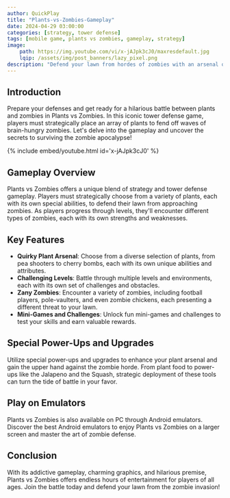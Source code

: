 ```yaml
---
author: QuickPlay
title: "Plants-vs-Zombies-Gameplay"
date: 2024-04-29 03:00:00
categories: [strategy, tower defense]
tags: [mobile game, plants vs zombies, gameplay, strategy]
image: 
    path: https://img.youtube.com/vi/x-jAJpk3cJ0/maxresdefault.jpg
    lqip: /assets/img/post_banners/lazy_pixel.png
description: "Defend your lawn from hordes of zombies with an arsenal of quirky plants in Plants vs Zombies. Let's dive into the gameplay and strategize our way to victory!"
---
```


## Introduction

Prepare your defenses and get ready for a hilarious battle between plants and zombies in Plants vs Zombies. In this iconic tower defense game, players must strategically place an array of plants to fend off waves of brain-hungry zombies. Let's delve into the gameplay and uncover the secrets to surviving the zombie apocalypse!

{% include embed/youtube.html id='x-jAJpk3cJ0' %}

## Gameplay Overview

Plants vs Zombies offers a unique blend of strategy and tower defense gameplay. Players must strategically choose from a variety of plants, each with its own special abilities, to defend their lawn from approaching zombies. As players progress through levels, they'll encounter different types of zombies, each with its own strengths and weaknesses.

## Key Features

- **Quirky Plant Arsenal**: Choose from a diverse selection of plants, from pea shooters to cherry bombs, each with its own unique abilities and attributes.
- **Challenging Levels**: Battle through multiple levels and environments, each with its own set of challenges and obstacles.
- **Zany Zombies**: Encounter a variety of zombies, including football players, pole-vaulters, and even zombie chickens, each presenting a different threat to your lawn.
- **Mini-Games and Challenges**: Unlock fun mini-games and challenges to test your skills and earn valuable rewards.

## Special Power-Ups and Upgrades

Utilize special power-ups and upgrades to enhance your plant arsenal and gain the upper hand against the zombie horde. From plant food to power-ups like the Jalapeno and the Squash, strategic deployment of these tools can turn the tide of battle in your favor.

## Play on Emulators

Plants vs Zombies is also available on PC through Android emulators. Discover the best Android emulators to enjoy Plants vs Zombies on a larger screen and master the art of zombie defense.

## Conclusion

With its addictive gameplay, charming graphics, and hilarious premise, Plants vs Zombies offers endless hours of entertainment for players of all ages. Join the battle today and defend your lawn from the zombie invasion!
